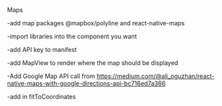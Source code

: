 
Maps

-add map packages @mapbox/polyline and react-native-maps

-import libraries into the component you want

-add API key to manifest

-add MapView to render where the map should be displayed

-Add Google Map API call from https://medium.com/@ali_oguzhan/react-native-maps-with-google-directions-api-bc716ed7a366

-add in fitToCoordinates